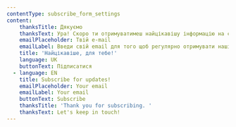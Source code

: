 ```yaml
---
contentType: subscribe_form_settings
content:
    thanksTitle: Дякуємо
    thanksText: Ура! Скоро ти отримуватимеш найцікавішу інформацію на свій імейл!
    emailPlaceholder: Твій e-mail
    emailLabel: Введи свій email для того щоб регулярно отримувати наші публікації
    title: 'Найцікавіше, для тебе!'
    language: UK
    buttonText: Підписатися
  - language: EN
    title: Subscribe for updates!
    emailPlaceholder: Your email
    emailLabel: Your email
    buttonText: Subscribe
    thanksTitle: 'Thank you for subscribing. '
    thanksText: Let's keep in touch!
---
```

